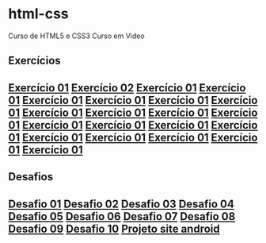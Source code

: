 # html-css
 Curso de HTML5 e CSS3 Curso em Video

<h2>Exercícios<h2>
<a href="./exercícios/ex001.html">Exercício 01</a>
<a href="./exercícios/ex002.html">Exercício 02</a>
<a href="./exercícios/ex003.html">Exercício 01</a>
<a href="./exercícios/ex004.html">Exercício 01</a>
<a href="./exercícios/ex005.html">Exercício 01</a>
<a href="./exercícios/ex006.html">Exercício 01</a>
<a href="./exercícios/ex007.html">Exercício 01</a>
<a href="./exercícios/ex008.html">Exercício 01</a>
<a href="./exercícios/ex009.html">Exercício 01</a>
<a href="./exercícios/ex010.html">Exercício 01</a>
<a href="./exercícios/ex011.html">Exercício 01</a>
<a href="./exercícios/ex012.html">Exercício 01</a>
<a href="./exercícios/ex013.html">Exercício 01</a>
<a href="./exercícios/ex014.html">Exercício 01</a>
<a href="./exercícios/ex015.html">Exercício 01</a>
<a href="./exercícios/ex016.html">Exercício 01</a>
<a href="./exercícios/ex017.html">Exercício 01</a>
<a href="./exercícios/ex018.html">Exercício 01</a>
<a href="./exercícios/ex019.html">Exercício 01</a>
<a href="./exercícios/ex020.html">Exercício 01</a>
<a href="./exercícios/ex021.html">Exercício 01</a>

<h2>Desafios<h2>
<a href="./exercícios/d001.html">Desafio 01</a>
<a href="./exercícios/d002.html">Desafio 02</a>
<a href="./exercícios/d003.html">Desafio 03</a>
<a href="./exercícios/d004.html">Desafio 04</a>
<a href="./exercícios/d005.html">Desafio 05</a>
<a href="./exercícios/d006.html">Desafio 06</a>
<a href="./exercícios/d007.html">Desafio 07</a>
<a href="./exercícios/d008.html">Desafio 08</a>
<a href="./exercícios/d009.html">Desafio 09</a>
<a href="./exercícios/d010.html">Desafio 10</a>
<a href="./exercícios/d010(1).html">Projeto site android</a>